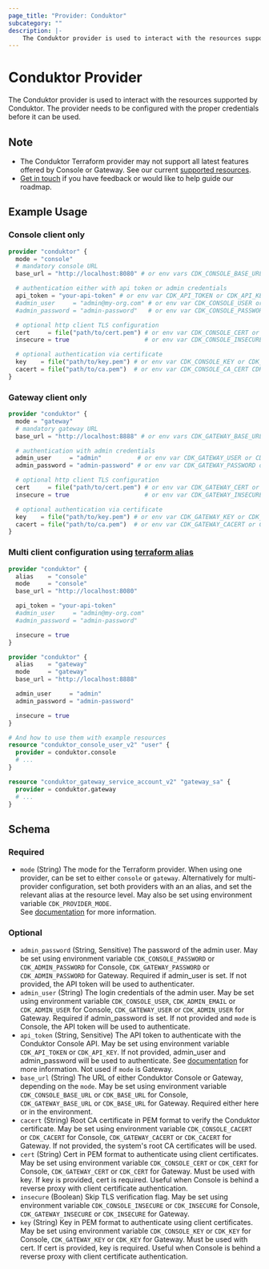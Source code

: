 ```yaml
---
page_title: "Provider: Conduktor"
subcategory: ""
description: |-
    The Conduktor provider is used to interact with the resources supported by Conduktor. The provider needs to be configured with the proper credentials before it can be used.
---
```


# Conduktor Provider

The Conduktor provider is used to interact with the resources supported by Conduktor. The provider needs to be configured with the proper credentials before it can be used.

## Note
 - The Conduktor Terraform provider may not support all latest features offered by Console or Gateway. See our current [supported resources](https://docs.conduktor.io/guide/conduktor-in-production/automate).
 - [Get in touch](https://conduktor.io/roadmap) if you have feedback or would like to help guide our roadmap.

## Example Usage

### Console client only

```terraform
provider "conduktor" {
  mode = "console"
  # mandatory console URL
  base_url = "http://localhost:8080" # or env vars CDK_CONSOLE_BASE_URL or CDK_BASE_URL

  # authentication either with api token or admin credentials
  api_token = "your-api-token" # or env var CDK_API_TOKEN or CDK_API_KEY
  #admin_user     = "admin@my-org.com" # or env var CDK_CONSOLE_USER or CDK_ADMIN_EMAIL or CDK_ADMIN_USER
  #admin_password = "admin-password"   # or env var CDK_CONSOLE_PASSWORD or CDK_ADMIN_PASSWORD

  # optional http client TLS configuration
  cert     = file("path/to/cert.pem") # or env var CDK_CONSOLE_CERT or CDK_CERT
  insecure = true                     # or env var CDK_CONSOLE_INSECURE or CDK_INSECURE

  # optional authentication via certificate
  key    = file("path/to/key.pem") # or env var CDK_CONSOLE_KEY or CDK_KEY
  cacert = file("path/to/ca.pem")  # or env var CDK_CONSOLE_CA_CERT CDK_CA_CERT
}
```

### Gateway client only

```terraform
provider "conduktor" {
  mode = "gateway"
  # mandatory gateway URL
  base_url = "http://localhost:8888" # or env vars CDK_GATEWAY_BASE_URL or CDK_BASE_URL

  # authentication with admin credentials
  admin_user     = "admin"          # or env var CDK_GATEWAY_USER or CDK_ADMIN_USER
  admin_password = "admin-password" # or env var CDK_GATEWAY_PASSWORD or CDK_ADMIN_PASSWORD

  # optional http client TLS configuration
  cert     = file("path/to/cert.pem") # or env var CDK_GATEWAY_CERT or CDK_CERT
  insecure = true                     # or env var CDK_GATEWAY_INSECURE or CDK_INSECURE

  # optional authentication via certificate
  key    = file("path/to/key.pem") # or env var CDK_GATEWAY_KEY or CDK_KEY
  cacert = file("path/to/ca.pem")  # or env var CDK_GATEWAY_CACERT or CDK_CACERT
}
```

### Multi client configuration using [terraform alias](https://developer.hashicorp.com/terraform/language/providers/configuration#alias-multiple-provider-configurations)

```terraform
provider "conduktor" {
  alias    = "console"
  mode     = "console"
  base_url = "http://localhost:8080"

  api_token = "your-api-token"
  #admin_user     = "admin@my-org.com"
  #admin_password = "admin-password"

  insecure = true
}

provider "conduktor" {
  alias    = "gateway"
  mode     = "gateway"
  base_url = "http://localhost:8888"

  admin_user     = "admin"
  admin_password = "admin-password"

  insecure = true
}

# And how to use them with example resources
resource "conduktor_console_user_v2" "user" {
  provider = conduktor.console
  # ...
}

resource "conduktor_gateway_service_account_v2" "gateway_sa" {
  provider = conduktor.gateway
  # ...
}
```

<!-- schema generated by tfplugindocs -->
## Schema

### Required

- `mode` (String) The mode for the Terraform provider. When using one provider, can be set to either `console` or `gateway`. Alternatively for multi-provider configuration, set both providers with an an alias, and set the relevant alias at the resource level. May also be set using environment variable `CDK_PROVIDER_MODE`.  
See [documentation](https://github.com/conduktor/terraform-provider-conduktor/blob/main/docs/index.md#multi-client-configuration-using-terraform-alias) for more information.

### Optional

- `admin_password` (String, Sensitive) The password of the admin user. May be set using environment variable `CDK_CONSOLE_PASSWORD` or `CDK_ADMIN_PASSWORD` for Console, `CDK_GATEWAY_PASSWORD` or `CDK_ADMIN_PASSWORD` for Gateway. Required if admin_user is set. If not provided, the API token will be used to authenticater.
- `admin_user` (String) The login credentials of the admin user. May be set using environment variable `CDK_CONSOLE_USER`, `CDK_ADMIN_EMAIL` or `CDK_ADMIN_USER` for Console, `CDK_GATEWAY_USER` or `CDK_ADMIN_USER` for Gateway. Required if admin_password is set. If not provided and `mode` is Console, the API token will be used to authenticate.
- `api_token` (String, Sensitive) The API token to authenticate with the Conduktor Console API. May be set using environment variable `CDK_API_TOKEN` or `CDK_API_KEY`. If not provided, admin_user and admin_password will be used to authenticate. See [documentation](https://docs.conduktor.io/platform/reference/api-reference/#generate-an-api-key) for more information. Not used if `mode` is Gateway.
- `base_url` (String) The URL of either Conduktor Console or Gateway, depending on the `mode`. May be set using environment variable `CDK_CONSOLE_BASE_URL` or `CDK_BASE_URL` for Console, `CDK_GATEWAY_BASE_URL` or `CDK_BASE_URL` for Gateway. Required either here or in the environment.
- `cacert` (String) Root CA certificate in PEM format to verify the Conduktor certificate. May be set using environment variable `CDK_CONSOLE_CACERT` or `CDK_CACERT` for Console, `CDK_GATEWAY_CACERT` or `CDK_CACERT` for Gateway. If not provided, the system's root CA certificates will be used.
- `cert` (String) Cert in PEM format to authenticate using client certificates. May be set using environment variable `CDK_CONSOLE_CERT` or `CDK_CERT` for Console, `CDK_GATEWAY_CERT` or `CDK_CERT` for Gateway. Must be used with key. If key is provided, cert is required. Useful when Console is behind a reverse proxy with client certificate authentication.
- `insecure` (Boolean) Skip TLS verification flag. May be set using environment variable `CDK_CONSOLE_INSECURE` or `CDK_INSECURE` for Console, `CDK_GATEWAY_INSECURE` or `CDK_INSECURE` for Gateway.
- `key` (String) Key in PEM format to authenticate using client certificates. May be set using environment variable `CDK_CONSOLE_KEY` or `CDK_KEY` for Console, `CDK_GATEWAY_KEY` or `CDK_KEY` for Gateway. Must be used with cert. If cert is provided, key is required. Useful when Console is behind a reverse proxy with client certificate authentication.


